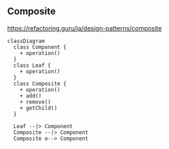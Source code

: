 ## Composite

https://refactoring.guru/ja/design-patterns/composite

```mermaid
classDiagram
  class Component {
    + operation()
  }
  class Leaf {
    + operation()
  }
  class Composite {
    + operation()
    + add()
    + remove()
    + getChild()
  }

  Leaf --|> Component
  Composite --|> Component
  Composite o--> Component
```
